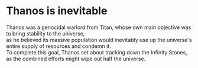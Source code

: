 # Thanos is inevitable

Thanos was a genocidal warlord from Titan, whose own main objective was to bring stability to the universe,  
as he believed its massive population would inevitably use up the universe's entire supply of resources and condemn it.  
To complete this goal, Thanos set about tracking down the Infinity Stones, as the combined efforts might wipe out half the universe.
